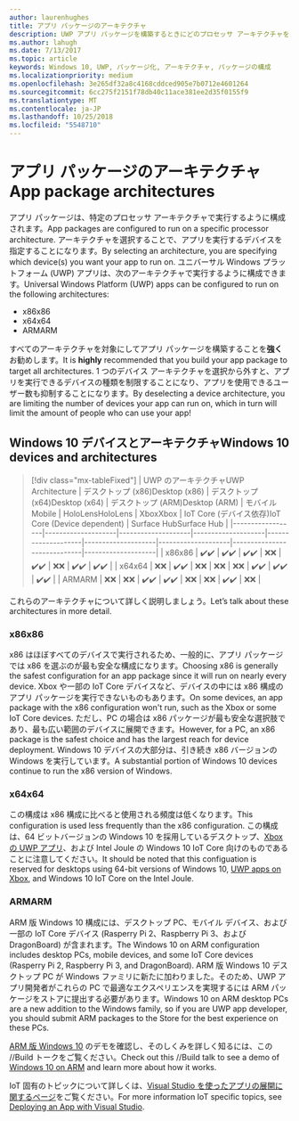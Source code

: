 ```yaml
---
author: laurenhughes
title: アプリ パッケージのアーキテクチャ
description: UWP アプリ パッケージを構築するときにどのプロセッサ アーキテクチャを使用するべきかについて説明します。
ms.author: lahugh
ms.date: 7/13/2017
ms.topic: article
keywords: Windows 10, UWP, パッケージ化, アーキテクチャ, パッケージの構成
ms.localizationpriority: medium
ms.openlocfilehash: 3e265df32a8c4168cddced905e7b0712e4601264
ms.sourcegitcommit: 6cc275f2151f78db40c11ace381ee2d35f0155f9
ms.translationtype: MT
ms.contentlocale: ja-JP
ms.lasthandoff: 10/25/2018
ms.locfileid: "5548710"
---
```

# <a name="app-package-architectures"></a><span data-ttu-id="42a60-104">アプリ パッケージのアーキテクチャ</span><span class="sxs-lookup"><span data-stu-id="42a60-104">App package architectures</span></span>

<span data-ttu-id="42a60-105">アプリ パッケージは、特定のプロセッサ アーキテクチャで実行するように構成されます。</span><span class="sxs-lookup"><span data-stu-id="42a60-105">App packages are configured to run on a specific processor architecture.</span></span> <span data-ttu-id="42a60-106">アーキテクチャを選択することで、アプリを実行するデバイスを指定することになります。</span><span class="sxs-lookup"><span data-stu-id="42a60-106">By selecting an architecture, you are specifying which device(s) you want your app to run on.</span></span> <span data-ttu-id="42a60-107">ユニバーサル Windows プラットフォーム (UWP) アプリは、次のアーキテクチャで実行するように構成できます。</span><span class="sxs-lookup"><span data-stu-id="42a60-107">Universal Windows Platform (UWP) apps can be configured to run on the following architectures:</span></span>
- <span data-ttu-id="42a60-108">x86</span><span class="sxs-lookup"><span data-stu-id="42a60-108">x86</span></span>
- <span data-ttu-id="42a60-109">x64</span><span class="sxs-lookup"><span data-stu-id="42a60-109">x64</span></span>
- <span data-ttu-id="42a60-110">ARM</span><span class="sxs-lookup"><span data-stu-id="42a60-110">ARM</span></span>

<span data-ttu-id="42a60-111">すべてのアーキテクチャを対象にしてアプリ パッケージを構築することを**強く**お勧めします。</span><span class="sxs-lookup"><span data-stu-id="42a60-111">It is **highly** recommended that you build your app package to target all architectures.</span></span> <span data-ttu-id="42a60-112">1 つのデバイス アーキテクチャを選択から外すと、アプリを実行できるデバイスの種類を制限することになり、アプリを使用できるユーザー数も抑制することになります。</span><span class="sxs-lookup"><span data-stu-id="42a60-112">By deselecting a device architecture, you are limiting the number of devices your app can run on, which in turn will limit the amount of people who can use your app!</span></span>

## <a name="windows-10-devices-and-architectures"></a><span data-ttu-id="42a60-113">Windows 10 デバイスとアーキテクチャ</span><span class="sxs-lookup"><span data-stu-id="42a60-113">Windows 10 devices and architectures</span></span>

> [!div class="mx-tableFixed"]
| <span data-ttu-id="42a60-114">UWP のアーキテクチャ</span><span class="sxs-lookup"><span data-stu-id="42a60-114">UWP Architecture</span></span> | <span data-ttu-id="42a60-115">デスクトップ (x86)</span><span class="sxs-lookup"><span data-stu-id="42a60-115">Desktop (x86)</span></span>      | <span data-ttu-id="42a60-116">デスクトップ (x64)</span><span class="sxs-lookup"><span data-stu-id="42a60-116">Desktop (x64)</span></span>      | <span data-ttu-id="42a60-117">デスクトップ (ARM)</span><span class="sxs-lookup"><span data-stu-id="42a60-117">Desktop (ARM)</span></span>      | <span data-ttu-id="42a60-118">モバイル</span><span class="sxs-lookup"><span data-stu-id="42a60-118">Mobile</span></span>             | <span data-ttu-id="42a60-119">HoloLens</span><span class="sxs-lookup"><span data-stu-id="42a60-119">HoloLens</span></span>           | <span data-ttu-id="42a60-120">Xbox</span><span class="sxs-lookup"><span data-stu-id="42a60-120">Xbox</span></span>               | <span data-ttu-id="42a60-121">IoT Core (デバイス依存)</span><span class="sxs-lookup"><span data-stu-id="42a60-121">IoT Core (Device dependent)</span></span> | <span data-ttu-id="42a60-122">Surface Hub</span><span class="sxs-lookup"><span data-stu-id="42a60-122">Surface Hub</span></span>        |
|------------------|--------------------|--------------------|--------------------|--------------------|--------------------|--------------------|-----------------------------|--------------------|
| <span data-ttu-id="42a60-123">x86</span><span class="sxs-lookup"><span data-stu-id="42a60-123">x86</span></span>              | <span data-ttu-id="42a60-124">:heavy_check_mark:</span><span class="sxs-lookup"><span data-stu-id="42a60-124">:heavy_check_mark:</span></span> | <span data-ttu-id="42a60-125">:heavy_check_mark:</span><span class="sxs-lookup"><span data-stu-id="42a60-125">:heavy_check_mark:</span></span> | <span data-ttu-id="42a60-126">:heavy_check_mark:</span><span class="sxs-lookup"><span data-stu-id="42a60-126">:heavy_check_mark:</span></span> | <span data-ttu-id="42a60-127">:x:</span><span class="sxs-lookup"><span data-stu-id="42a60-127">:x:</span></span>                | <span data-ttu-id="42a60-128">:heavy_check_mark:</span><span class="sxs-lookup"><span data-stu-id="42a60-128">:heavy_check_mark:</span></span> | <span data-ttu-id="42a60-129">:x:</span><span class="sxs-lookup"><span data-stu-id="42a60-129">:x:</span></span>                | <span data-ttu-id="42a60-130">:heavy_check_mark:</span><span class="sxs-lookup"><span data-stu-id="42a60-130">:heavy_check_mark:</span></span>          | <span data-ttu-id="42a60-131">:heavy_check_mark:</span><span class="sxs-lookup"><span data-stu-id="42a60-131">:heavy_check_mark:</span></span> |
| <span data-ttu-id="42a60-132">x64</span><span class="sxs-lookup"><span data-stu-id="42a60-132">x64</span></span>              | <span data-ttu-id="42a60-133">:x:</span><span class="sxs-lookup"><span data-stu-id="42a60-133">:x:</span></span>                | <span data-ttu-id="42a60-134">:heavy_check_mark:</span><span class="sxs-lookup"><span data-stu-id="42a60-134">:heavy_check_mark:</span></span> | <span data-ttu-id="42a60-135">:x:</span><span class="sxs-lookup"><span data-stu-id="42a60-135">:x:</span></span>                | <span data-ttu-id="42a60-136">:x:</span><span class="sxs-lookup"><span data-stu-id="42a60-136">:x:</span></span>                | <span data-ttu-id="42a60-137">:x:</span><span class="sxs-lookup"><span data-stu-id="42a60-137">:x:</span></span>                | <span data-ttu-id="42a60-138">:heavy_check_mark:</span><span class="sxs-lookup"><span data-stu-id="42a60-138">:heavy_check_mark:</span></span> | <span data-ttu-id="42a60-139">:heavy_check_mark:</span><span class="sxs-lookup"><span data-stu-id="42a60-139">:heavy_check_mark:</span></span>          | <span data-ttu-id="42a60-140">:heavy_check_mark:</span><span class="sxs-lookup"><span data-stu-id="42a60-140">:heavy_check_mark:</span></span> |
| <span data-ttu-id="42a60-141">ARM</span><span class="sxs-lookup"><span data-stu-id="42a60-141">ARM</span></span>              | <span data-ttu-id="42a60-142">:x:</span><span class="sxs-lookup"><span data-stu-id="42a60-142">:x:</span></span>                | <span data-ttu-id="42a60-143">:x:</span><span class="sxs-lookup"><span data-stu-id="42a60-143">:x:</span></span>                | <span data-ttu-id="42a60-144">:heavy_check_mark:</span><span class="sxs-lookup"><span data-stu-id="42a60-144">:heavy_check_mark:</span></span> | <span data-ttu-id="42a60-145">:heavy_check_mark:</span><span class="sxs-lookup"><span data-stu-id="42a60-145">:heavy_check_mark:</span></span> | <span data-ttu-id="42a60-146">:x:</span><span class="sxs-lookup"><span data-stu-id="42a60-146">:x:</span></span>                | <span data-ttu-id="42a60-147">:x:</span><span class="sxs-lookup"><span data-stu-id="42a60-147">:x:</span></span>                | <span data-ttu-id="42a60-148">:heavy_check_mark:</span><span class="sxs-lookup"><span data-stu-id="42a60-148">:heavy_check_mark:</span></span>          | <span data-ttu-id="42a60-149">:x:</span><span class="sxs-lookup"><span data-stu-id="42a60-149">:x:</span></span>                |
 

<span data-ttu-id="42a60-150">これらのアーキテクチャについて詳しく説明しましょう。</span><span class="sxs-lookup"><span data-stu-id="42a60-150">Let’s talk about these architectures in more detail.</span></span> 

### <a name="x86"></a><span data-ttu-id="42a60-151">x86</span><span class="sxs-lookup"><span data-stu-id="42a60-151">x86</span></span>
<span data-ttu-id="42a60-152">x86 はほぼすべてのデバイスで実行されるため、一般的に、アプリ パッケージでは x86 を選ぶのが最も安全な構成になります。</span><span class="sxs-lookup"><span data-stu-id="42a60-152">Choosing x86 is generally the safest configuration for an app package since it will run on nearly every device.</span></span> <span data-ttu-id="42a60-153">Xbox や一部の IoT Core デバイスなど、デバイスの中には x86 構成のアプリ パッケージを実行できないものもあります。</span><span class="sxs-lookup"><span data-stu-id="42a60-153">On some devices, an app package with the x86 configuration won't run, such as the Xbox or some IoT Core devices.</span></span> <span data-ttu-id="42a60-154">ただし、PC の場合は x86 パッケージが最も安全な選択肢であり、最も広い範囲のデバイスに展開できます。</span><span class="sxs-lookup"><span data-stu-id="42a60-154">However, for a PC, an x86 package is the safest choice and has the largest reach for device deployment.</span></span> <span data-ttu-id="42a60-155">Windows 10 デバイスの大部分は、引き続き x86 バージョンの Windows を実行しています。</span><span class="sxs-lookup"><span data-stu-id="42a60-155">A substantial portion of Windows 10 devices continue to run the x86 version of Windows.</span></span> 

### <a name="x64"></a><span data-ttu-id="42a60-156">x64</span><span class="sxs-lookup"><span data-stu-id="42a60-156">x64</span></span>
<span data-ttu-id="42a60-157">この構成は x86 構成に比べると使用される頻度は低くなります。</span><span class="sxs-lookup"><span data-stu-id="42a60-157">This configuration is used less frequently than the x86 configuration.</span></span> <span data-ttu-id="42a60-158">この構成は、64 ビットバージョンの Windows 10 を採用しているデスクトップ、[Xbox の UWP アプリ](https://docs.microsoft.com/windows/uwp/xbox-apps/system-resource-allocation)、および Intel Joule の Windows 10 IoT Core 向けのものであることに注意してください。</span><span class="sxs-lookup"><span data-stu-id="42a60-158">It should be noted that this configuation is reserved for desktops using 64-bit versions of Windows 10, [UWP apps on Xbox](https://docs.microsoft.com/windows/uwp/xbox-apps/system-resource-allocation), and Windows 10 IoT Core on the Intel Joule.</span></span>

### <a name="arm"></a><span data-ttu-id="42a60-159">ARM</span><span class="sxs-lookup"><span data-stu-id="42a60-159">ARM</span></span>
<span data-ttu-id="42a60-160">ARM 版 Windows 10 構成には、デスクトップ PC、モバイル デバイス、および一部の IoT Core デバイス (Rasperry Pi 2、Raspberry Pi 3、および DragonBoard) が含まれます。</span><span class="sxs-lookup"><span data-stu-id="42a60-160">The Windows 10 on ARM configuration includes desktop PCs, mobile devices, and some IoT Core devices (Rasperry Pi 2, Raspberry Pi 3, and DragonBoard).</span></span> <span data-ttu-id="42a60-161">ARM 版 Windows 10 デスクトップ PC が Windows ファミリに新たに加わりました。そのため、UWP アプリ開発者がこれらの PC で最適なエクスペリエンスを実現するには ARM パッケージをストアに提出する必要があります。</span><span class="sxs-lookup"><span data-stu-id="42a60-161">Windows 10 on ARM desktop PCs are a new addition to the Windows family, so if you are UWP app developer, you should submit ARM packages to the Store for the best experience on these PCs.</span></span> 

<span data-ttu-id="42a60-162">[ARM 版 Windows 10](https://channel9.msdn.com/Events/Build/2017/P4171) のデモを確認し、そのしくみを詳しく知るには、この //Build トークをご覧ください。</span><span class="sxs-lookup"><span data-stu-id="42a60-162">Check out this //Build talk to see a demo of [Windows 10 on ARM](https://channel9.msdn.com/Events/Build/2017/P4171) and learn more about how it works.</span></span> 

<span data-ttu-id="42a60-163">IoT 固有のトピックについて詳しくは、[Visual Studio を使ったアプリの展開に関するページ](https://developer.microsoft.com/windows/iot/Docs/AppDeployment)をご覧ください。</span><span class="sxs-lookup"><span data-stu-id="42a60-163">For more information IoT specific topics, see [Deploying an App with Visual Studio](https://developer.microsoft.com/windows/iot/Docs/AppDeployment).</span></span>
